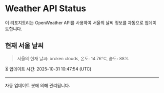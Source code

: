 
# Weather API Status

이 리포지토리는 OpenWeather API를 사용하여 서울의 날씨 정보를 자동으로 업데이트합니다.

## 현재 서울 날씨
> 서울의 현재 날씨: broken clouds, 온도: 14.76°C, 습도: 88%

⏳ 업데이트 시간: 2025-10-31 10:47:54 (UTC)

---
자동 업데이트 봇에 의해 관리됩니다.
